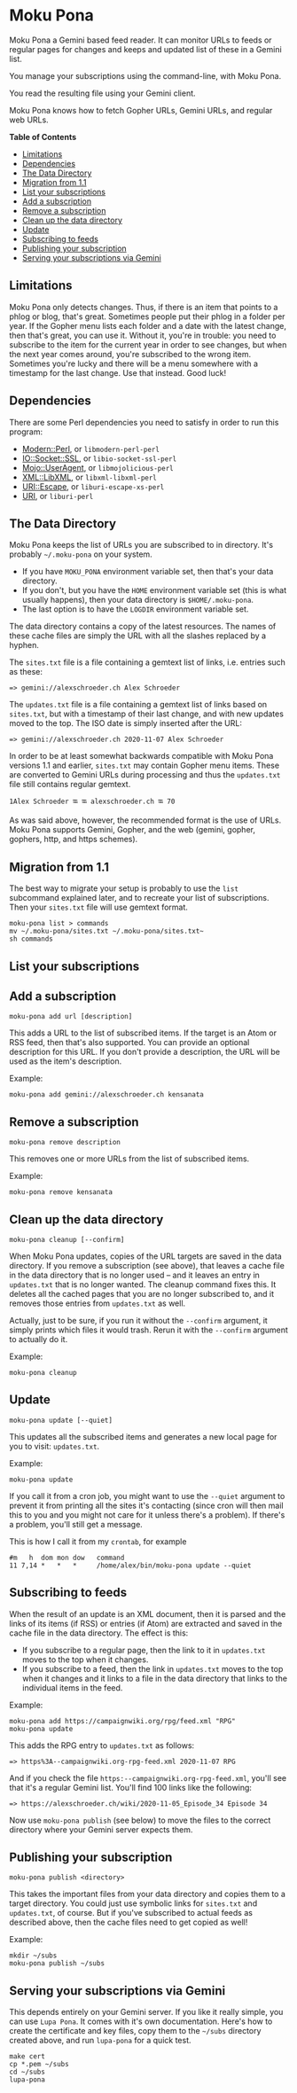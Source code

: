# Moku Pona

Moku Pona a Gemini based feed reader. It can monitor URLs to feeds or regular
pages for changes and keeps and updated list of these in a Gemini list.

You manage your subscriptions using the command-line, with Moku Pona.

You read the resulting file using your Gemini client.

Moku Pona knows how to fetch Gopher URLs, Gemini URLs, and regular web URLs.

**Table of Contents**

- [Limitations](#limitations)
- [Dependencies](#dependencies)
- [The Data Directory](#the-data-directory)
- [Migration from 1.1](#migration-from-1-1)
- [List your subscriptions](#list-your-subscriptions)
- [Add a subscription](#add-a-subscription)
- [Remove a subscription](#remove-a-subscription)
- [Clean up the data directory](#clean-up-the-data-directory)
- [Update](#update)
- [Subscribing to feeds](#subscribing-to-feeds)
- [Publishing your subscription](#publishing-your-subscription)
- [Serving your subscriptions via Gemini](#serving-your-subscriptions-via-gemini)

## Limitations

Moku Pona only detects changes. Thus, if there is an item that points to a phlog
or blog, that's great. Sometimes people put their phlog in a folder per year. If
the Gopher menu lists each folder and a date with the latest change, then that's
great, you can use it. Without it, you're in trouble: you need to subscribe to
the item for the current year in order to see changes, but when the next year
comes around, you're subscribed to the wrong item. Sometimes you're lucky and
there will be a menu somewhere with a timestamp for the last change. Use that
instead. Good luck!

## Dependencies

There are some Perl dependencies you need to satisfy in order to run this
program:

- [Modern::Perl](https://metacpan.org/pod/Modern%3A%3APerl), or `libmodern-perl-perl`
- [IO::Socket::SSL](https://metacpan.org/pod/IO%3A%3ASocket%3A%3ASSL), or `libio-socket-ssl-perl`
- [Mojo::UserAgent](https://metacpan.org/pod/Mojo%3A%3AUserAgent), or `libmojolicious-perl`
- [XML::LibXML](https://metacpan.org/pod/XML%3A%3ALibXML), or `libxml-libxml-perl`
- [URI::Escape](https://metacpan.org/pod/URI%3A%3AEscape), or `liburi-escape-xs-perl`
- [URI](https://metacpan.org/pod/URI), or `liburi-perl`

## The Data Directory

Moku Pona keeps the list of URLs you are subscribed to in directory. It's
probably `~/.moku-pona` on your system.

- If you have `MOKU_PONA` environment variable set, then that's your data
directory.
- If you don't, but you have the `HOME` environment variable set (this is
what usually happens), then your data directory is `$HOME/.moku-pona`.
- The last option is to have the `LOGDIR` environment variable set.

The data directory contains a copy of the latest resources. The names of these
cache files are simply the URL with all the slashes replaced by a hyphen.

The `sites.txt` file is a file containing a gemtext list of links, i.e. entries
such as these:

    => gemini://alexschroeder.ch Alex Schroeder

The `updates.txt` file is a file containing a gemtext list of links based on
`sites.txt`, but with a timestamp of their last change, and with new updates
moved to the top. The ISO date is simply inserted after the URL:

    => gemini://alexschroeder.ch 2020-11-07 Alex Schroeder

In order to be at least somewhat backwards compatible with Moku Pona versions
1.1 and earlier, `sites.txt` may contain Gopher menu items. These are converted
to Gemini URLs during processing and thus the `updates.txt` file still contains
regular gemtext.

    1Alex Schroeder ⭾ ⭾ alexschroeder.ch ⭾ 70

As was said above, however, the recommended format is the use of URLs. Moku Pona
supports Gemini, Gopher, and the web (gemini, gopher, gophers, http, and https
schemes).

## Migration from 1.1

The best way to migrate your setup is probably to use the `list` subcommand
explained later, and to recreate your list of subscriptions. Then your
`sites.txt` file will use gemtext format.

    moku-pona list > commands
    mv ~/.moku-pona/sites.txt ~/.moku-pona/sites.txt~
    sh commands

## List your subscriptions

## Add a subscription

    moku-pona add url [description]

This adds a URL to the list of subscribed items. If the target is an Atom or RSS
feed, then that's also supported. You can provide an optional description for
this URL. If you don't provide a description, the URL will be used as the item's
description.

Example:

    moku-pona add gemini://alexschroeder.ch kensanata

## Remove a subscription

    moku-pona remove description

This removes one or more URLs from the list of subscribed items.

Example:

    moku-pona remove kensanata

## Clean up the data directory

    moku-pona cleanup [--confirm]

When Moku Pona updates, copies of the URL targets are saved in the data
directory. If you remove a subscription (see above), that leaves a cache file in
the data directory that is no longer used – and it leaves an entry in
`updates.txt` that is no longer wanted. The cleanup command fixes this. It
deletes all the cached pages that you are no longer subscribed to, and it
removes those entries from `updates.txt` as well.

Actually, just to be sure, if you run it without the `--confirm` argument, it
simply prints which files it would trash. Rerun it with the `--confirm`
argument to actually do it.

Example:

    moku-pona cleanup

## Update

    moku-pona update [--quiet]

This updates all the subscribed items and generates a new local page for you to
visit: `updates.txt`.

Example:

    moku-pona update

If you call it from a cron job, you might want to use the `--quiet` argument to
prevent it from printing all the sites it's contacting (since cron will then
mail this to you and you might not care for it unless there's a problem). If
there's a problem, you'll still get a message.

This is how I call it from my `crontab`, for example

    #m   h  dom mon dow   command
    11 7,14 *   *   *     /home/alex/bin/moku-pona update --quiet

## Subscribing to feeds

When the result of an update is an XML document, then it is parsed and the links
of its items (if RSS) or entries (if Atom) are extracted and saved in the cache
file in the data directory. The effect is this:

- If you subscribe to a regular page, then the link to it in `updates.txt`
moves to the top when it changes.
- If you subscribe to a feed, then the link in `updates.txt` moves to the
top when it changes and it links to a file in the data directory that links to
the individual items in the feed.

Example:

    moku-pona add https://campaignwiki.org/rpg/feed.xml "RPG"
    moku-pona update

This adds the RPG entry to `updates.txt` as follows:

    => https%3A--campaignwiki.org-rpg-feed.xml 2020-11-07 RPG

And if you check the file `https:--campaignwiki.org-rpg-feed.xml`, you'll see
that it's a regular Gemini list. You'll find 100 links like the following:

    => https://alexschroeder.ch/wiki/2020-11-05_Episode_34 Episode 34

Now use `moku-pona publish` (see below) to move the files to the correct
directory where your Gemini server expects them.

## Publishing your subscription

    moku-pona publish <directory>

This takes the important files from your data directory and copies them to a
target directory. You could just use symbolic links for `sites.txt` and
`updates.txt`, of course. But if you've subscribed to actual feeds as described
above, then the cache files need to get copied as well!

Example:

    mkdir ~/subs
    moku-pona publish ~/subs

## Serving your subscriptions via Gemini

This depends entirely on your Gemini server. If you like it really simple, you
can use `Lupa Pona`. It comes with it's own documentation. Here's how to create
the certificate and key files, copy them to the `~/subs` directory created
above, and run `lupa-pona` for a quick test.

    make cert
    cp *.pem ~/subs
    cd ~/subs
    lupa-pona
